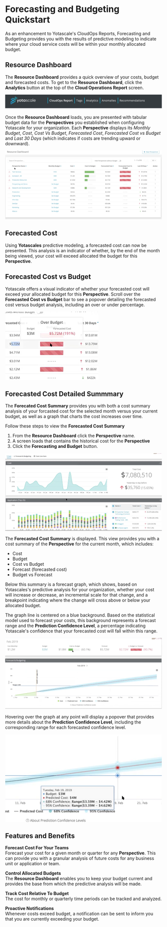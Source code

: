 # Forecasting and Budgeting Quickstart

As an enhancement to Yotascale's CloudOps Reports, Forecasting and Budgeting provides you with the results of predictive modeling to indicate where your cloud service costs will be within your monthly allocated budget. 

## Resource Dashboard

The **Resource Dashboard** provides a quick overview of your costs, budget and forecasted costs. To get to the **Resource Dashboard**, click the **Analytics** button at the top of the **Cloud Operations Report** screen.

![Analytics Button](images/main_nav_bar.png)

Once the **Resource Dashboard** loads, you are presented with tabular budget data for the **Perspectives** you established when configuring Yotascale for your organization. Each **Perspective** displays its *Monthly Budget*, *Cost*, *Cost Vs Budget*, *Forecasted Cost*, *Forecasted Cost vs Budget* and *Last 30 Days* (which indicates if costs are trending upward or downward).

![Resource Dashboard](images/resource_dashboard.png)

## Forecasted Cost

Using **Yotascales** predictive modeling, a forecasted cost can now be presented. This analysis is an indicator of whether, by the end of the month being viewed, your cost will exceed allocated the budget for this **Perspective**. 

## Forecasted Cost vs Budget

Yotascale offers a visual indicator of whether your forecasted cost will exceed your allocated budget for this **Perspective**. Scroll over the **Forecasted Cost vs Budget** bar to see a popover detailing the forecasted cost versus budget analysis, including an over or under percentage. 

![Forecasted Detail](images/forecast_vs_budget_details.png)

## Forecasted Cost Detailed Summmary

The **Forecated Cost Summary** provides you with both a cost summary analysis of your forcasted cost for the selected month versus your current budget, as well as a graph that charts the cost increases over time. 

Follow these steps to view the **Forecasted Cost Summary**

1. From the **Resource Dashboard** click the **Perspective** name. 
2. A screen loads that contains the historical cost for the **Perspective**
3. Click the **Forecasting and Budget** button. 

![Historical Cost](images/historical_cost.png)

The **Forecasted Cost Summary** is displayed. This view provides you with a cost summary of the **Perspective** for the current month, which includes:

 - Cost
 - Budget
 - Cost vs Budget
 - Forecast (forecasted cost)
 - Budget vs Forecast

 Below this summary is a forecast graph, which shows, based on Yotascales's predictive analysis for your organization, whether your cost will increase or decrease, an incremental scale for that change, and a breakpoint indicating where the change will cross above or below your allocated budget.

 The graph line is centered on a blue background. Based on the statistical model used to forecast your costs, this background represents a forecast range and the **Prediction Confidence Level**, a percentage indicating Yotascale's confidence that your forecasted cost will fall within this range.


![Forecast Summary](images/forecast_budget_summary.png)

Hovering over the graph at any point will display a popover that provides more details about the **Prediction Confidence Level**, including the corresponding range for each forecasted confidence level. 

![Forecast Confidence](images/confidence_percentage.png)

## Features and Benefits

**Forecast Cost For Your Teams**  
Forecast your cost for a given month or quarter for any **Perspective**. This can provide you with a granular analysis of future costs for any business unit or application or team. 

**Control Allocated Budgets**  
The **Resource Dashboard** enables you to keep your budget current and provides the base from which the predictive analysis will be made. 

**Track Cost Relative To Budget**  
The cost for monthly or quarterly time periods can be tracked and analyzed. 

**Proactive Notifications**  
Whenever costs exceed budget, a notification can be sent to inform you that you are currently exceeding your budget. 







